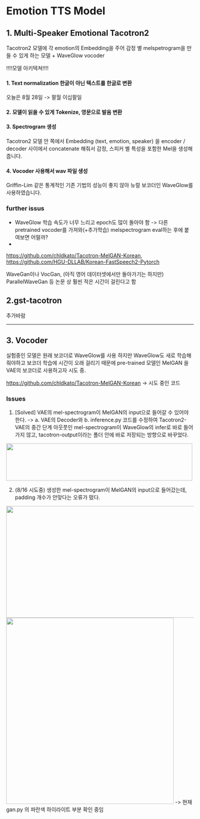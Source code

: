 # Emotion TTS Model


## 1. Multi-Speaker Emotional Tacotron2
Tacotron2 모델에 각 emotion의 Embedding을 주어 감정 별 melspetrogram을 만들 수 있게 하는 모델 + WaveGlow vocoder

!!!!모델 아키텍쳐!!!!

#### 1. Text normalization 한글이 아닌 텍스트를 한글로 변환 
오늘은 8월 28일 -> 팔월 이십팔일
#### 2. 모델이 읽을 수 있게 Tokenize, 영문으로 발음 변환
#### 3. Spectrogram 생성
Tacotron2 모델 안 쪽에서 Embedding (text, emotion, speaker) 을 encoder / decoder 사이에서 concatenate 해줘서 감정, 스피커 별 특성을 포함한 Mel을 생성해줍니다.
#### 4. Vocoder 사용해서 wav 파일 생성
Griffin-Lim 같은 통계적인 기존 기법의 성능이 좋지 않아 뉴럴 보코더인 WaveGlow를 사용하였습니다.



### further issus
- WaveGlow 학습 속도가 너무 느리고 epoch도 많이 돌아야 함 -> 다른 pretrained vocoder를 가져와(+추가학습) melspectrogram eval하는 후에 붙여보면 어떨까?
- 
https://github.com/chldkato/Tacotron-MelGAN-Korean, https://github.com/HGU-DLLAB/Korean-FastSpeech2-Pytorch

WaveGan이나 VocGan, (아직 영어 데이터셋에서만 돌아가기는 하지만) ParallelWaveGan 등 논문 상 훨씬 적은 시간이 걸린다고 함


## 2.gst-tacotron

추가바람

-----
## 3. Vocoder 
실험중인 모델은 원래 보코더로 WaveGlow를 사용
하지만 WaveGlow도 새로 학습해줘야하고 보코더 학습에 시간이 오래 걸리기 때문에 pre-trained 모델인 MelGAN 을 VAE의 보코더로 사용하고자 시도 중.

https://github.com/chldkato/Tacotron-MelGAN-Korean -> 시도 중인 코드 

### Issues
1. [Solved] VAE의 mel-spectrogram이 MelGAN의 input으로 들어갈 수 있어야 한다.
-> a. VAE의 Decoder와 b. inference.py 코드를 수정하여 Tacotron2-VAE의 중간 단계 아웃풋인 mel-spectrogram이 
WaveGlow의 infer로 바로 들어가지 않고, tacotron-output이라는 폴더 안에 바로 저장되는 방향으로 바꾸었다. 

<img src = "https://user-images.githubusercontent.com/83811753/129574900-8c29ddda-0992-4d66-a4f9-70bc6190e65c.png" : width = 500 height = 100>

2. (8/16 시도중) 생성한 mel-spectrogram이 MelGAN의 input으로 들어갔는데, padding 개수가 안맞다는 오류가 떴다.

<img src = "https://user-images.githubusercontent.com/83811753/129575182-87688b6d-9d35-4966-a876-5ad8916b7f15.png" : width = 700 height = 300>

<img src = "https://user-images.githubusercontent.com/83811753/129576076-c081d405-b531-4f70-a05a-00d0fe9896ec.png" : width = 450 height = 500>
-> 현재 gan.py 의 파란색 하이라이트 부분 확인 중임
